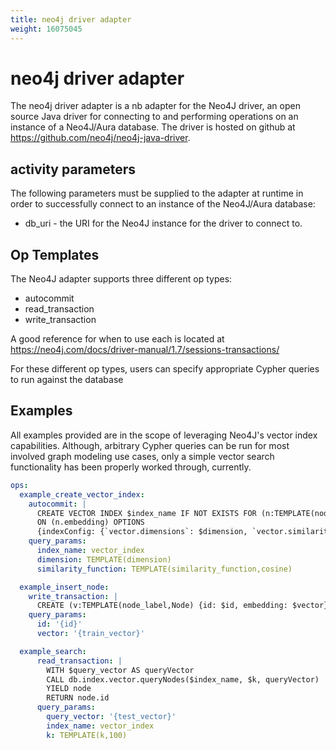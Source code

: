 ```yaml
---
title: neo4j driver adapter
weight: 16075045
---
```

# neo4j driver adapter

The neo4j driver adapter is a nb adapter for the Neo4J driver, an open source Java driver for connecting to and
performing operations on an instance of a Neo4J/Aura database. The driver is hosted on github at
https://github.com/neo4j/neo4j-java-driver.

## activity parameters

The following parameters must be supplied to the adapter at runtime in order to successfully connect to an
instance of the Neo4J/Aura database:

* db_uri - the URI for the Neo4J instance for the driver to connect to.

## Op Templates

The Neo4J adapter supports three different op types:
- autocommit
- read_transaction
- write_transaction

A good reference for when to use each is located at https://neo4j.com/docs/driver-manual/1.7/sessions-transactions/

For these different op types, users can specify appropriate Cypher queries to run against the database


## Examples
All examples provided are in the scope of leveraging Neo4J's vector index capabilities. Although,
arbitrary Cypher queries can be run for most involved graph modeling use cases, only a simple
vector search functionality has been properly worked through, currently.


```yaml
ops:
  example_create_vector_index:
    autocommit: |
      CREATE VECTOR INDEX $index_name IF NOT EXISTS FOR (n:TEMPLATE(node_label,Node))
      ON (n.embedding) OPTIONS
      {indexConfig: {`vector.dimensions`: $dimension, `vector.similarity_function`: $similarity_function}}
    query_params:
      index_name: vector_index
      dimension: TEMPLATE(dimension)
      similarity_function: TEMPLATE(similarity_function,cosine)

  example_insert_node:
    write_transaction: |
      CREATE (v:TEMPLATE(node_label,Node) {id: $id, embedding: $vector})
    query_params:
      id: '{id}'
      vector: '{train_vector}'

  example_search:
      read_transaction: |
        WITH $query_vector AS queryVector
        CALL db.index.vector.queryNodes($index_name, $k, queryVector)
        YIELD node
        RETURN node.id
      query_params:
        query_vector: '{test_vector}'
        index_name: vector_index
        k: TEMPLATE(k,100)
```
